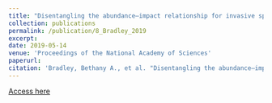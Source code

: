 ```yaml
---
title: "Disentangling the abundance–impact relationship for invasive species"
collection: publications
permalink: /publication/8_Bradley_2019
excerpt: 
date: 2019-05-14
venue: 'Proceedings of the National Academy of Sciences'
paperurl: 
citation: 'Bradley, Bethany A., et al. "Disentangling the abundance–impact relationship for invasive species." Proceedings of the National Academy of Sciences 116.20 (2019): 9919-9924.'
---
```

[Access here](https://www.pnas.org/doi/abs/10.1073/pnas.1818081116)